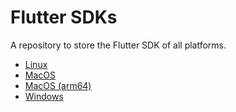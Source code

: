 # Flutter SDKs

A repository to store the Flutter SDK of all platforms.

- [Linux](https://u.pcloud.link/publink/show?code=XZKheSVZ6zwH5hmSGvyaYfrt8F0Ee7YVsily)
- [MacOS](https://u.pcloud.link/publink/show?code=XZySeSVZOYwcgU7CLfyp0onPxbXyBpxRicPX)
- [MacOS (arm64)](https://u.pcloud.link/publink/show?code=XZzSeSVZyS0GtdAqodR6PKYX6CmFwQ8RgCUy)
- [Windows](https://u.pcloud.link/publink/show?code=XZ1SeSVZAbbhowTxkEFhrXcgrS68x7RVLXkX)
